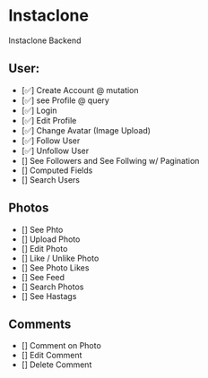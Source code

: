 # Instaclone

Instaclone Backend

## User:

- [✅] Create Account @ mutation
- [✅] see Profile @ query
- [✅] Login
- [✅] Edit Profile
- [✅] Change Avatar (Image Upload)
- [✅] Follow User
- [✅] Unfollow User
- [] See Followers and See Follwing w/ Pagination
- [] Computed Fields
- [] Search Users

## Photos

- [] See Phto
- [] Upload Photo
- [] Edit Photo
- [] Like / Unlike Photo
- [] See Photo Likes
- [] See Feed
- [] Search Photos
- [] See Hastags

## Comments

- [] Comment on Photo
- [] Edit Comment
- [] Delete Comment
